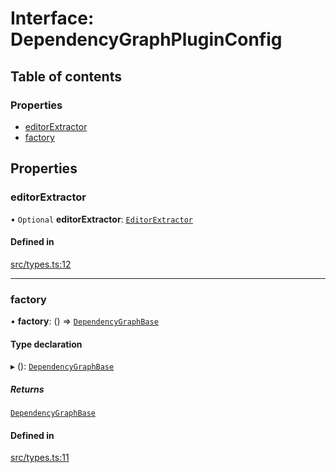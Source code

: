 # Interface: DependencyGraphPluginConfig

## Table of contents

### Properties

- [editorExtractor](DependencyGraphPluginConfig.md#editorextractor)
- [factory](DependencyGraphPluginConfig.md#factory)

## Properties

### editorExtractor

• `Optional` **editorExtractor**: [`EditorExtractor`](../overview.md#editorextractor)

#### Defined in

[src/types.ts:12](https://github.com/GeorgeHulpoi/payload-dependencies-graph/blob/410696e/src/types.ts#L12)

___

### factory

• **factory**: () => [`DependencyGraphBase`](../classes/DependencyGraphBase.md)

#### Type declaration

▸ (): [`DependencyGraphBase`](../classes/DependencyGraphBase.md)

##### Returns

[`DependencyGraphBase`](../classes/DependencyGraphBase.md)

#### Defined in

[src/types.ts:11](https://github.com/GeorgeHulpoi/payload-dependencies-graph/blob/410696e/src/types.ts#L11)
